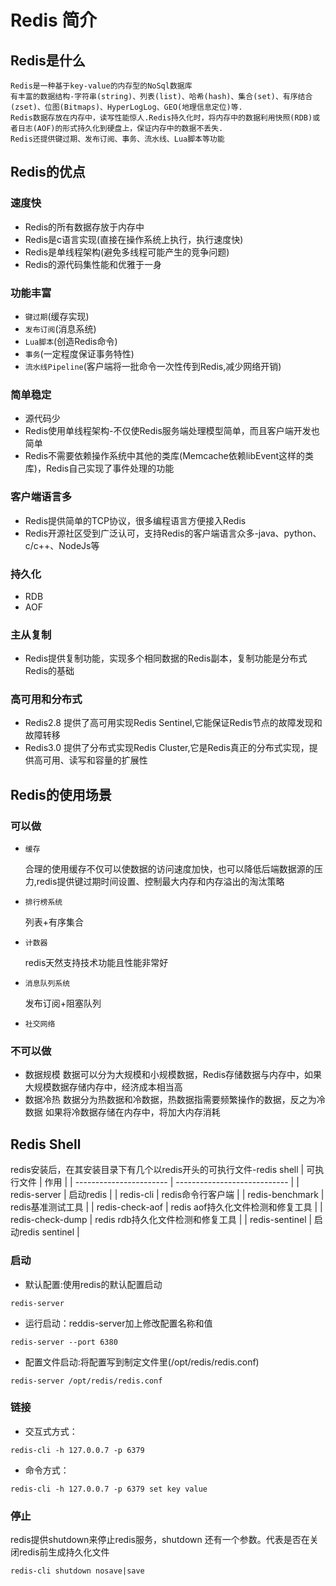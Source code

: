 # Redis 简介

## Redis是什么
    Redis是一种基于key-value的内存型的NoSql数据库
    有丰富的数据结构-字符串(string)、列表(list)、哈希(hash)、集合(set)、有序结合(zset)、位图(Bitmaps)、HyperLogLog、GEO(地理信息定位)等.
    Redis数据存放在内存中，读写性能惊人.Redis持久化时，将内存中的数据利用快照(RDB)或者日志(AOF)的形式持久化到硬盘上，保证内存中的数据不丢失.
    Redis还提供键过期、发布订阅、事务、流水线、Lua脚本等功能

## Redis的优点

### 速度快
* Redis的所有数据存放于内存中
* Redis是c语言实现(直接在操作系统上执行，执行速度快)
* Redis是单线程架构(避免多线程可能产生的竞争问题)
* Redis的源代码集性能和优雅于一身

### 功能丰富
* `键过期`(缓存实现)
* `发布订阅`(消息系统)
* `Lua脚本`(创造Redis命令)
* `事务`(一定程度保证事务特性)
* `流水线Pipeline`(客户端将一批命令一次性传到Redis,减少网络开销)

### 简单稳定
* 源代码少
* Redis使用单线程架构-不仅使Redis服务端处理模型简单，而且客户端开发也简单
* Redis不需要依赖操作系统中其他的类库(Memcache依赖libEvent这样的类库)，Redis自己实现了事件处理的功能

### 客户端语言多
* Redis提供简单的TCP协议，很多编程语言方便接入Redis
* Redis开源社区受到广泛认可，支持Redis的客户端语言众多-java、python、c/c++、NodeJs等

### 持久化
* RDB
* AOF

### 主从复制
* Redis提供复制功能，实现多个相同数据的Redis副本，复制功能是分布式Redis的基础

### 高可用和分布式
* Redis2.8 提供了高可用实现Redis Sentinel,它能保证Redis节点的故障发现和故障转移
* Redis3.0 提供了分布式实现Redis Cluster,它是Redis真正的分布式实现，提供高可用、读写和容量的扩展性

## Redis的使用场景

### 可以做
* `缓存`
   
  合理的使用缓存不仅可以使数据的访问速度加快，也可以降低后端数据源的压力,redis提供键过期时间设置、控制最大内存和内存溢出的淘汰策略

* `排行榜系统`
  
  列表+有序集合

* `计数器`

  redis天然支持技术功能且性能非常好

* `消息队列系统` 
  
  发布订阅+阻塞队列

* `社交网络`

### 不可以做
* 数据规模
  数据可以分为大规模和小规模数据，Redis存储数据与内存中，如果大规模数据存储内存中，经济成本相当高
* 数据冷热
  数据分为热数据和冷数据，热数据指需要频繁操作的数据，反之为冷数据
  如果将冷数据存储在内存中，将加大内存消耗

## Redis Shell
  redis安装后，在其安装目录下有几个以redis开头的可执行文件-redis shell
  | 可执行文件                | 作用                             |
  | -----------------------  | ----------------------------    |
  | redis-server             | 启动redis                       |
  | redis-cli                | redis命令行客户端                |
  | redis-benchmark          | redis基准测试工具                |
  | redis-check-aof          | redis aof持久化文件检测和修复工具  |
  | redis-check-dump         | redis rdb持久化文件检测和修复工具  |
  | redis-sentinel           | 启动redis sentinel              |

### 启动

* 默认配置:使用redis的默认配置启动

```shell
redis-server
```

* 运行启动：reddis-server加上修改配置名称和值

```shell
redis-server --port 6380
```

* 配置文件启动:将配置写到制定文件里(/opt/redis/redis.conf)
  
```shell
redis-server /opt/redis/redis.conf
```

### 链接

* 交互式方式：

```shell
redis-cli -h 127.0.0.7 -p 6379
```

* 命令方式：

```shell
redis-cli -h 127.0.0.7 -p 6379 set key value
```
### 停止
  redis提供shutdown来停止redis服务，shutdown 还有一个参数。代表是否在关闭redis前生成持久化文件
```shell
redis-cli shutdown nosave|save
```


